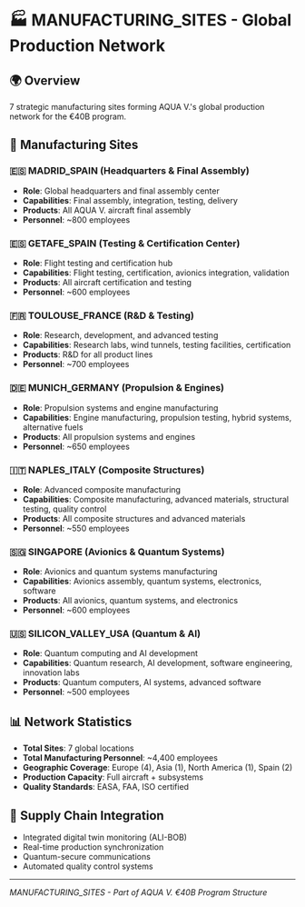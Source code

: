 # 🏭 MANUFACTURING_SITES - Global Production Network

## 🌍 Overview
7 strategic manufacturing sites forming AQUA V.'s global production network for the €40B program.

## 🎯 Manufacturing Sites

### 🇪🇸 MADRID_SPAIN (Headquarters & Final Assembly)
- **Role**: Global headquarters and final assembly center
- **Capabilities**: Final assembly, integration, testing, delivery
- **Products**: All AQUA V. aircraft final assembly
- **Personnel**: ~800 employees

### 🇪🇸 GETAFE_SPAIN (Testing & Certification Center)
- **Role**: Flight testing and certification hub
- **Capabilities**: Flight testing, certification, avionics integration, validation
- **Products**: All aircraft certification and testing
- **Personnel**: ~600 employees

### 🇫🇷 TOULOUSE_FRANCE (R&D & Testing)
- **Role**: Research, development, and advanced testing
- **Capabilities**: Research labs, wind tunnels, testing facilities, certification
- **Products**: R&D for all product lines
- **Personnel**: ~700 employees

### 🇩🇪 MUNICH_GERMANY (Propulsion & Engines)
- **Role**: Propulsion systems and engine manufacturing
- **Capabilities**: Engine manufacturing, propulsion testing, hybrid systems, alternative fuels
- **Products**: All propulsion systems and engines
- **Personnel**: ~650 employees

### 🇮🇹 NAPLES_ITALY (Composite Structures)
- **Role**: Advanced composite manufacturing
- **Capabilities**: Composite manufacturing, advanced materials, structural testing, quality control
- **Products**: All composite structures and advanced materials
- **Personnel**: ~550 employees

### 🇸🇬 SINGAPORE (Avionics & Quantum Systems)
- **Role**: Avionics and quantum systems manufacturing
- **Capabilities**: Avionics assembly, quantum systems, electronics, software
- **Products**: All avionics, quantum systems, and electronics
- **Personnel**: ~600 employees

### 🇺🇸 SILICON_VALLEY_USA (Quantum & AI)
- **Role**: Quantum computing and AI development
- **Capabilities**: Quantum research, AI development, software engineering, innovation labs
- **Products**: Quantum computers, AI systems, advanced software
- **Personnel**: ~500 employees

## 📊 Network Statistics
- **Total Sites**: 7 global locations
- **Total Manufacturing Personnel**: ~4,400 employees
- **Geographic Coverage**: Europe (4), Asia (1), North America (1), Spain (2)
- **Production Capacity**: Full aircraft + subsystems
- **Quality Standards**: EASA, FAA, ISO certified

## 🔄 Supply Chain Integration
- Integrated digital twin monitoring (ALI-BOB)
- Real-time production synchronization
- Quantum-secure communications
- Automated quality control systems

---
*MANUFACTURING_SITES - Part of AQUA V. €40B Program Structure*